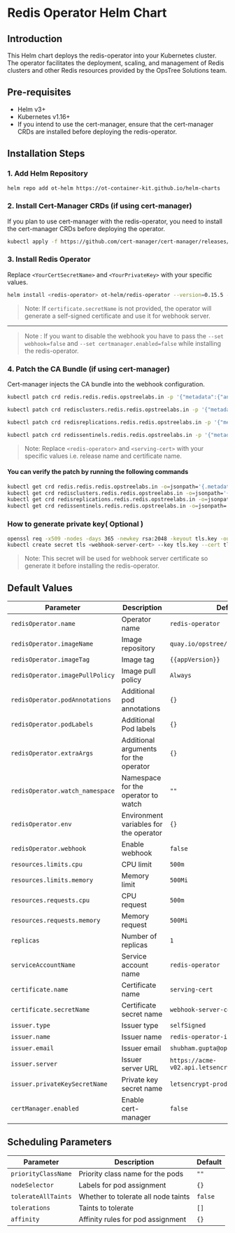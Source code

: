 # Redis Operator Helm Chart

## Introduction

This Helm chart deploys the redis-operator into your Kubernetes cluster. The operator facilitates the deployment, scaling, and management of Redis clusters and other Redis resources provided by the OpsTree Solutions team.

## Pre-requisites

- Helm v3+
- Kubernetes v1.16+
- If you intend to use the cert-manager, ensure that the cert-manager CRDs are installed before deploying the redis-operator.

## Installation Steps

### 1. Add Helm Repository

```bash
helm repo add ot-helm https://ot-container-kit.github.io/helm-charts
```

### 2. Install Cert-Manager CRDs (if using cert-manager)

If you plan to use cert-manager with the redis-operator, you need to install the cert-manager CRDs before deploying the operator.

```bash
kubectl apply -f https://github.com/cert-manager/cert-manager/releases/download/v1.12.4/cert-manager.crds.yaml
```

### 3. Install Redis Operator

Replace `<YourCertSecretName>` and `<YourPrivateKey>` with your specific values.

```bash
helm install <redis-operator> ot-helm/redis-operator --version=0.15.5 --appVersion=0.15.1 --set certificate.secretName=<YourCertSecretName> --set certmanager.enabled=true --set redisOperator.webhook=true --namespace <redis-operator> --create-namespace
```

> Note: If `certificate.secretName` is not provided, the operator will generate a self-signed certificate and use it for webhook server.
---
> Note : If you want to disable the webhook you have to pass the `--set webhook=false` and `--set certmanager.enabled=false`  while installing the redis-operator.

### 4. Patch the CA Bundle (if using cert-manager)

Cert-manager injects the CA bundle into the webhook configuration.

```bash
kubectl patch crd redis.redis.redis.opstreelabs.in -p '{"metadata":{"annotations":{"cert-manager.io/inject-ca-from":"<redis-operator>/<serving-cert>"}}}'

kubectl patch crd redisclusters.redis.redis.opstreelabs.in -p '{"metadata":{"annotations":{"cert-manager.io/inject-ca-from":"<redis-operator>/<serving-cert>"}}}'

kubectl patch crd redisreplications.redis.redis.opstreelabs.in -p '{"metadata":{"annotations":{"cert-manager.io/inject-ca-from":"<redis-operator>/<serving-cert>"}}}'

kubectl patch crd redissentinels.redis.redis.opstreelabs.in -p '{"metadata":{"annotations":{"cert-manager.io/inject-ca-from":"<redis-operator>/<serving-cert>"}}}'
```

> Note: Replace `<redis-operator>` and `<serving-cert>` with your specific values i.e. release name and certificate name.

#### You can verify the patch by running the following commands

```bash
kubectl get crd redis.redis.redis.opstreelabs.in -o=jsonpath='{.metadata.annotations}'
kubectl get crd redisclusters.redis.redis.opstreelabs.in -o=jsonpath='{.metadata.annotations}'
kubectl get crd redisreplications.redis.redis.opstreelabs.in -o=jsonpath='{.metadata.annotations}'
kubectl get crd redissentinels.redis.redis.opstreelabs.in -o=jsonpath='{.metadata.annotations}'
```

### How to generate private key( Optional )

```bash
openssl req -x509 -nodes -days 365 -newkey rsa:2048 -keyout tls.key -out tls.crt
kubectl create secret tls <webhook-server-cert> --key tls.key --cert tls.crt -n <redis-operator>
```

> Note: This secret will be used for webhook server certificate so generate it before installing the redis-operator.

## Default Values

| Parameter                           | Description                        | Default                                                      |
|-------------------------------------|------------------------------------|--------------------------------------------------------------|
| `redisOperator.name`                | Operator name                      | `redis-operator`                                             |
| `redisOperator.imageName`           | Image repository                   | `quay.io/opstree/redis-operator`                             |
| `redisOperator.imageTag`            | Image tag                          |  `{{appVersion}}`                                                        |
| `redisOperator.imagePullPolicy`     | Image pull policy                  | `Always`                                                     |
| `redisOperator.podAnnotations`        | Additional pod annotations         | `{}`                                                         |
| `redisOperator.podLabels`             | Additional Pod labels             | `{}`                                                         |
| `redisOperator.extraArgs`             | Additional arguments for the operator | `{}`                                                         |
| `redisOperator.watch_namespace`       | Namespace for the operator to watch  | `""`                                                         |
| `redisOperator.env`                  | Environment variables for the operator | `{}`                                                         |
| `redisOperator.webhook`              | Enable webhook                     | `false`                                                     |
| `resources.limits.cpu`              | CPU limit                          | `500m`                                                      |
| `resources.limits.memory`           | Memory limit                       | `500Mi`                                                     |
| `resources.requests.cpu`            | CPU request                        | `500m`                                                      |
| `resources.requests.memory`         | Memory request                     | `500Mi`                                                     |
| `replicas`                          | Number of replicas                 | `1`                                                         |
| `serviceAccountName`                | Service account name               | `redis-operator`                                             |
| `certificate.name`                  | Certificate name                   | `serving-cert`                                               |
| `certificate.secretName`            | Certificate secret name            | `webhook-server-cert`                                      |
| `issuer.type`                      | Issuer type                       | `selfSigned`                                                   |
| `issuer.name`                       | Issuer name                        | `redis-operator-issuer`                                           |
| `issuer.email`                      | Issuer email                       | `shubham.gupta@opstree.com`                                  |
| `issuer.server`                     | Issuer server URL                  | `https://acme-v02.api.letsencrypt.org/directory`            |
| `issuer.privateKeySecretName`       | Private key secret name            | `letsencrypt-prod`                                           |
| `certManager.enabled`              | Enable cert-manager                | `false`                                                       |

## Scheduling Parameters

| Parameter               | Description                                | Default  |
|-------------------------|--------------------------------------------|----------|
| `priorityClassName`     | Priority class name for the pods           | `""`     |
| `nodeSelector`          | Labels for pod assignment                  | `{}`     |
| `tolerateAllTaints`     | Whether to tolerate all node taints         | `false`  |
| `tolerations`           | Taints to tolerate                         | `[]`     |
| `affinity`              | Affinity rules for pod assignment          | `{}`     |
